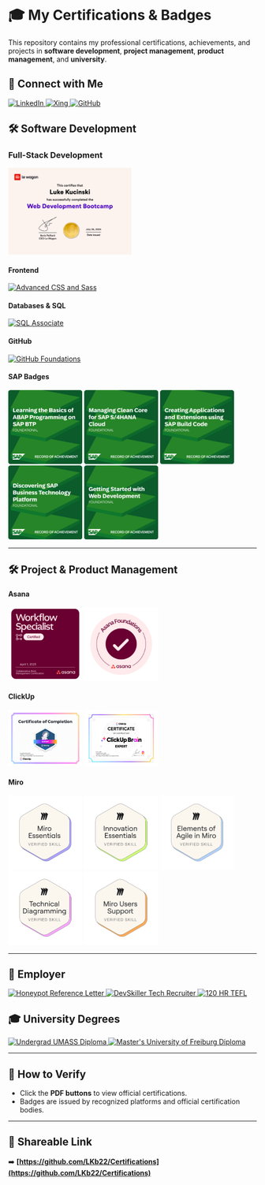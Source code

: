 # 🎓 My Certifications & Badges

This repository contains my professional certifications, achievements, and projects in **software development**, **project management**, **product management**, and **university**.

## 🔗 Connect with Me

<p align="left">
  <a href="https://www.linkedin.com/in/luke-kucinski-52198617a/" target="_blank">
    <img src="https://img.shields.io/badge/LinkedIn-0A66C2?style=for-the-badge&logo=linkedin&logoColor=white" alt="LinkedIn">
  </a>
  <a href="https://login.xing.com/?locale=en&dest_url=https%3A%2F%2Fwww.xing.com%2Fprofile%2FLuke_Kucinski097248" target="_blank">
    <img src="https://img.shields.io/badge/Xing-026466?style=for-the-badge&logo=xing&logoColor=white" alt="Xing">
  </a>
  <a href="https://github.com/LKb22" target="_blank">
    <img src="https://img.shields.io/badge/GitHub-181717?style=for-the-badge&logo=github&logoColor=white" alt="GitHub">
  </a>
</p>

## 🛠️ Software Development

### Full-Stack Development
<p align="left">
  <img src="https://github.com/LKb22/Certifications/blob/main/items/Diploma%20image.png" width="250">
</p>

#### Frontend
<p align="left">
    <a href="https://github.com/LKb22/Certifications/blob/d5181c9c9b40169fcb47c8c82c21217bd71a8a3b/items/Advanced%20CSS%20and%20SASS.jpg" target="_blank">
    <img src="https://img.shields.io/badge/Advanced%20CSS%20and%20Sass-PDF-green?style=for-the-badge&logo=mortar-board" alt="Advanced CSS and Sass">
  </a>
</p>

#### Databases & SQL
<p align="left">
  <a href="https://github.com/LKb22/Certifications/blob/main/items/SQL%20Associate.pdf" target="_blank">
    <img src="https://img.shields.io/badge/Datacamp%20SQL%20Associate-PDF-green?style=for-the-badge&logo=mortar-board" alt="SQL Associate">
  </a>
</p>

#### GitHub
<p align="left">
  <a href="https://github.com/LKb22/Certifications/blob/main/items/GitHubFoundations_Badge.pdf" target="_blank">
    <img src="https://img.shields.io/badge/GitHub%20Foundations-PDF-green?style=for-the-badge&logo=mortar-board" alt="GitHub Foundations">
  </a>
</p>

#### SAP Badges
<p align="left">
  <img src="https://github.com/LKb22/Certifications/blob/main/items/Learning%20the%20Basics%20of%20ABAP%20Programming%20on%20SAP%20BTP.png" width="150">
  <img src="https://github.com/LKb22/Certifications/blob/main/items/Managing%20Clean%20Core%20for%20SAP%20S4HANA%20Cloud.png" width="150">
  <img src="https://github.com/LKb22/Certifications/blob/main/items/Creating%20Applications%20and%20Extensions%20using%20SAP%20Build%20Code.png" width="150">
  <img src="https://github.com/LKb22/Certifications/blob/main/items/Discovering%20SAP%20Business%20Technology%20Platform.png" width="150">
  <img src="https://github.com/LKb22/Certifications/blob/main/items/Getting%20Started%20with%20Web%20Development.png" width="150">
</p>

---

## 🛠️ Project & Product Management
#### Asana
<p align="left">
  <img src="https://github.com/LKb22/Certifications/blob/main/items/Workflow%20Specialist.png" width="150">
  <img src="https://github.com/LKb22/Certifications/blob/main/items/Asana%20Foundations.png" width="150">
</p>

#### ClickUp
<p align="left">
  <img src="https://github.com/LKb22/Certifications/blob/main/items/ClickUp%20Expert.jpg" width="150">
  <img src="https://github.com/LKb22/Certifications/blob/main/items/ClickUpBrain%20Expert.jpg" width="150">
</p>

#### Miro
<p align="left">
  <img src="https://github.com/LKb22/Certifications/blob/main/items/miro-essentials.png" width="150">
  <img src="https://github.com/LKb22/Certifications/blob/main/items/Innovation%20Essentials.png" width="150">
  <img src="https://github.com/LKb22/Certifications/blob/main/items/Elements%20of%20Agile%20in%20Miro.png" width="150">
  <img src="https://github.com/LKb22/Certifications/blob/main/items/Technical%20Diagramming.png" width="150">
  <img src="https://github.com/LKb22/Certifications/blob/main/items/Miro%20Users%20Support.png" width="150">
</p>

---

## **:pencil: Employer**
<p align="left">
  <a href="https://github.com/LKb22/Certifications/blob/main/items/Luke_Kucinski_Abschlusszeugnis.pdf" target="_blank">
    <img src="https://img.shields.io/badge/Honeypot%20Reference%20Letter-PDF-green?style=for-the-badge&logo=mortar-board" alt="Honeypot Reference Letter">
  </a>
  <a href="https://github.com/LKb22/Certifications/blob/main/items/DevSkiller%20Tech%20Recruitment.png" target="_blank">
    <img src="https://img.shields.io/badge/DevSkiller%20Tech%20Recruiter-PDF-green?style=for-the-badge&logo=mortar-board" alt="DevSkiller Tech Recruiter">
  </a>
  <a href="https://github.com/LKb22/Certifications/blob/main/items/TEFL%20Certificate.pdf" target="_blank">
    <img src="https://img.shields.io/badge/120%20HR%20TEFL-PDF-green?style=for-the-badge&logo=mortar-board" alt="120 HR TEFL">
  </a>
</p>

## 🎓 **University Degrees**
<p align="left">
  <a href="https://github.com/LKb22/Certifications/blob/6ae3f7cd52fd0ca1ac88c097e940554e009c87e1/items/UMASS%20Diploma.pdf" target="_blank">
    <img src="https://img.shields.io/badge/Undergrad%20Diploma-PDF-green?style=for-the-badge&logo=mortar-board" alt="Undergrad UMASS Diploma">
  </a>
  <a href="https://github.com/LKb22/Certifications/blob/main/items/Preliminary%20Degree%20Kucinski.pdf" target="_blank">
    <img src="https://img.shields.io/badge/Master's%20Diploma-PDF-green?style=for-the-badge&logo=mortar-board" alt="Master's University of Freiburg Diploma">
  </a>
</p>

---

## 📎 **How to Verify**
- Click the **PDF buttons** to view official certifications.
- Badges are issued by recognized platforms and official certification bodies.

---

## 🔗 **Shareable Link**
➡️ **[https://github.com/LKb22/Certifications](https://github.com/LKb22/Certifications)**
